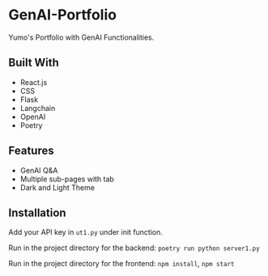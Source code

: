 # GenAI-Portfolio
 Yumo's Portfolio with GenAI Functionalities. 

## Built With
- React.js
- CSS
- Flask
- Langchain
- OpenAI
- Poetry

## Features
- GenAI Q&A
- Multiple sub-pages with tab
- Dark and Light Theme

## Installation
Add your API key in `ut1.py` under init function.

Run in the project directory for the backend: `poetry run python server1.py`

Run in the project directory for the frontend: `npm install`, `npm start`


